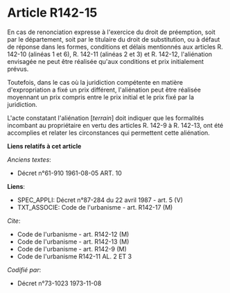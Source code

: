# Article R142-15

En cas de renonciation expresse à l'exercice du droit de préemption, soit par le département, soit par le titulaire du droit
de substitution, ou à défaut de réponse dans les formes, conditions et délais mentionnés aux articles R. 142-10 (alinéas 1 et
6), R. 142-11 (alinéas 2 et 3) et R. 142-12, l'aliénation envisagée ne peut être réalisée qu'aux conditions et prix
initialement prévus.

Toutefois, dans le cas où la juridiction compétente en matière d'expropriation a fixé un prix différent, l'aliénation peut
être réalisée moyennant un prix compris entre le prix initial et le prix fixé par la juridiction.

L'acte constatant l'aliénation [*terrain*] doit indiquer que les formalités incombant au propriétaire en vertu des articles
R. 142-9 à R. 142-13, ont été accomplies et relater les circonstances qui permettent cette aliénation.

**Liens relatifs à cet article**

_Anciens textes_:

  - Décret n°61-910 1961-08-05 ART. 10

**Liens**:

  - SPEC_APPLI: Décret n°87-284 du 22 avril 1987 - art. 5 (V)
  - TXT_ASSOCIE: Code de l'urbanisme - art. R142-17 (M)

_Cite_:

  - Code de l'urbanisme - art. R142-12 (M)
  - Code de l'urbanisme - art. R142-13 (M)
  - Code de l'urbanisme - art. R142-9 (M)
  - Code de l'urbanisme R142-11 AL. 2 ET 3

_Codifié par_:

  - Décret n°73-1023 1973-11-08
